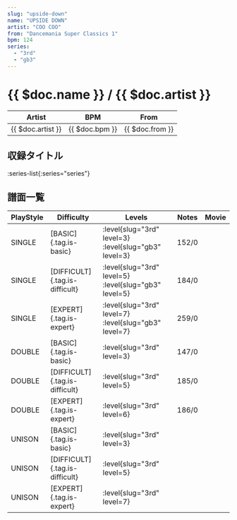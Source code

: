 ```yaml
---
slug: "upside-down"
name: "UPSIDE DOWN"
artist: "COO COO"
from: "Dancemania Super Classics 1"
bpm: 124
series:
  - "3rd"
  - "gb3"
---
```


# {{ $doc.name }} / {{ $doc.artist }}

|Artist|BPM|From|
|------|---|----|
|{{ $doc.artist }}|{{ $doc.bpm }}|{{ $doc.from }}|

## 収録タイトル

:series-list{:series="series"}

## 譜面一覧

|PlayStyle|Difficulty|Levels|Notes|Movie|
|---------|----------|------|-----|-----|
|SINGLE|[BASIC]{.tag.is-basic}|<div class="field is-grouped is-grouped-multiline"> :level{slug="3rd" level=3} :level{slug="gb3" level=3}</div>|152/0||
|SINGLE|[DIFFICULT]{.tag.is-difficult}|<div class="field is-grouped is-grouped-multiline"> :level{slug="3rd" level=5} :level{slug="gb3" level=5}</div>|184/0||
|SINGLE|[EXPERT]{.tag.is-expert}|<div class="field is-grouped is-grouped-multiline"> :level{slug="3rd" level=7} :level{slug="gb3" level=7}</div>|259/0||
|DOUBLE|[BASIC]{.tag.is-basic}|<div class="field is-grouped is-grouped-multiline"> :level{slug="3rd" level=3}</div>|147/0||
|DOUBLE|[DIFFICULT]{.tag.is-difficult}|<div class="field is-grouped is-grouped-multiline"> :level{slug="3rd" level=5}</div>|185/0||
|DOUBLE|[EXPERT]{.tag.is-expert}|<div class="field is-grouped is-grouped-multiline"> :level{slug="3rd" level=6}</div>|186/0||
|UNISON|[BASIC]{.tag.is-basic}|<div class="field is-grouped is-grouped-multiline"> :level{slug="3rd" level=3}</div>|||
|UNISON|[DIFFICULT]{.tag.is-difficult}|<div class="field is-grouped is-grouped-multiline"> :level{slug="3rd" level=5}</div>|||
|UNISON|[EXPERT]{.tag.is-expert}|<div class="field is-grouped is-grouped-multiline"> :level{slug="3rd" level=7}</div>|||
